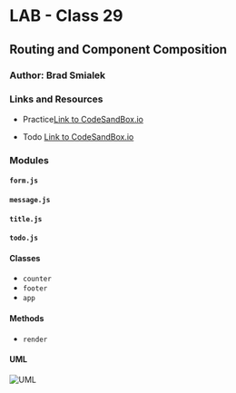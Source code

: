 # LAB - Class 29 

## Routing and Component Composition

### Author: Brad Smialek

### Links and Resources
* Practice[Link to CodeSandBox.io](https://codesandbox.io/embed/class-29-starter-code-huq2k)

* Todo [Link to CodeSandBox.io](https://codesandbox.io/s/charming-flower-vrfb8)


### Modules
#### `form.js`
#### `message.js`
#### `title.js`
#### `todo.js`

#### Classes
* `counter `
* `footer `
* `app `
  
#### Methods
* `render`

#### UML
![UML]()
